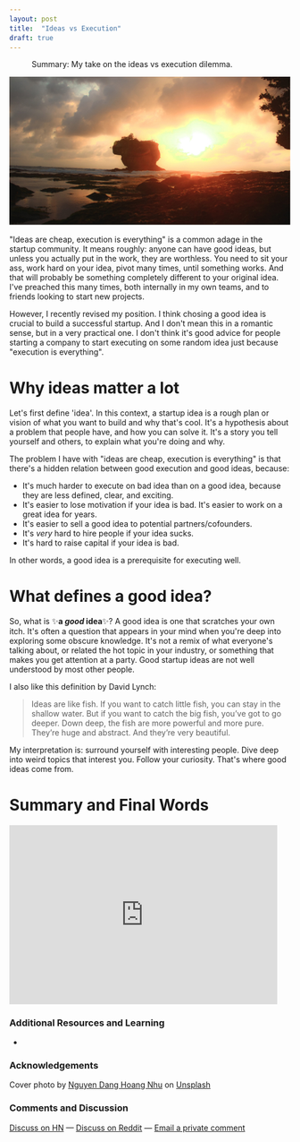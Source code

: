 ```yaml
---
layout: post
title:  "Ideas vs Execution"
draft: true
---
```

<figure>
  <figcaption style="text-align: left">
  Summary: My take on the ideas vs execution dilemma.
  </figcaption>
</figure>

<img class="cover" src="/img/ideas-vs-execution/cover.jpg">

"Ideas are cheap, execution is everything" is a common adage in the startup community. It means roughly: anyone can have good ideas, but unless you actually put in the work, they are worthless. You need to sit your ass, work hard on your idea, pivot many times, until something works. And that will probably be something completely different to your original idea. I've preached this many times, both internally in my own teams, and to friends looking to start new projects.

However, I recently revised my position. I think chosing a good idea is crucial to build a successful startup. And I don't mean this in a romantic sense, but in a very practical one.
I don't think it's good advice for people starting a company to start executing on some random idea just because "execution is everything".

# Why ideas matter a lot 
Let's first define 'idea'. In this context, a startup idea is a rough plan or vision of what you want to build and why that's cool. It's a hypothesis about a problem that people have, and how you can solve it. It's a story you tell yourself and others, to explain what you're doing and why.

The problem I have with "ideas are cheap, execution is everything" is that there's a hidden relation between good execution and good ideas, because:
- It's much harder to execute on bad idea than on a good idea, because they are less defined, clear, and exciting.  
- It's easier to lose motivation if your idea is bad. It's easier to work on a great idea for years.
- It's easier to sell a good idea to potential partners/cofounders.
- It's *very* hard to hire people if your idea sucks.
- It's hard to raise capital if your idea is bad.

In other words, a good idea is a prerequisite for executing well.

# What defines a good idea?
So, what is ✨**a *good* idea**✨?
A good idea is one that scratches your own itch. It's often a question that appears in your mind when you're deep into exploring some obscure knowledge. It's not a remix of what everyone's talking about, or related the hot topic in your industry, or something that makes you get attention at a party. Good startup ideas are not well understood by most other people. 

I also like this definition by David Lynch: 
> Ideas are like fish. If you want to catch little fish, you can stay in the shallow water. But if you want to catch the big fish, you’ve got to go deeper. Down deep, the fish are more powerful and more pure. They’re huge and abstract. And they’re very beautiful.

My interpretation is: surround yourself with interesting people. Dive deep into weird topics that interest you. Follow your curiosity. That's where good ideas come from.

# Summary and Final Words 



<div style="text-align: center">
	<iframe style="display:block;" src="https://maraoz.substack.com/embed" width="480" height="320" style="border:1px solid #EEE; background:white;" frameborder="0" scrolling="no"></iframe>
</div>

### Additional Resources and Learning
- 

### Acknowledgements

Cover photo by <a href="https://unsplash.com/@nguyendhn?utm_source=unsplash&utm_medium=referral&utm_content=creditCopyText">Nguyen Dang Hoang Nhu</a> on <a href="https://unsplash.com/s/photos/sleeping-computer?utm_source=unsplash&utm_medium=referral&utm_content=creditCopyText">Unsplash</a>
  
### Comments and Discussion
[Discuss on HN]() — [Discuss on Reddit]() — [Email a private comment](mailto:contact@maraoz.com)


